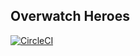## Overwatch Heroes

[![CircleCI](https://circleci.com/gh/overheroes/overwatch-heroes.svg?style=svg)](https://circleci.com/gh/overheroes/overwatch-heroes)
